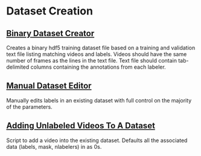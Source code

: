 # Dataset Creation

## [Binary Dataset Creator](ExportHDF5.py)

Creates a binary hdf5 training dataset file based on a training and validation text file listing matching videos and labels.
Videos should have the same number of frames as the lines in the text file.
Text file should contain tab-delimited columns containing the annotations from each labeler.

## [Manual Dataset Editor](Cleanup_TrainSet.py)

Manually edits labels in an existing dataset with full control on the majority of the parameters.

## [Adding Unlabeled Videos To A Dataset](AddVideoToHDF5.py)

Script to add a video into the existing dataset. Defaults all the associated data (labels, mask, nlabelers) in as 0s.
